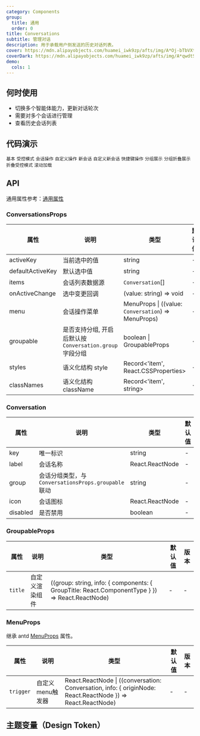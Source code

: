 ```yaml
---
category: Components
group:
  title: 通用
  order: 0
title: Conversations
subtitle: 管理对话
description: 用于承载用户侧发送的历史对话列表。
cover: https://mdn.alipayobjects.com/huamei_iwk9zp/afts/img/A*Oj-bTbVXtpQAAAAAAAAAAAAADgCCAQ/original
coverDark: https://mdn.alipayobjects.com/huamei_iwk9zp/afts/img/A*qwdtSKWXeikAAAAAAAAAAAAADgCCAQ/original
demo:
  cols: 1
---
```


## 何时使用

- 切换多个智能体能力，更新对话轮次
- 需要对多个会话进行管理
- 查看历史会话列表

## 代码演示

<!-- prettier-ignore -->
<code src="./demo/basic.tsx" background="grey">基本</code>
<code src="./demo/controlled-mode.tsx" background="grey">受控模式</code>
<code src="./demo/with-menu.tsx" background="grey">会话操作</code>
<code src="./demo/menu-trigger.tsx" background="grey">自定义操作</code>
<code src="./demo/new-chat.tsx" background="grey">新会话</code>
<code src="./demo/custom-new-chat.tsx" background="grey">自定义新会话</code>
<code src="./demo/shortcutKeys.tsx" background="grey">快捷键操作</code>
<code src="./demo/group.tsx" background="grey">分组展示</code>
<code src="./demo/group-collapsible.tsx" background="grey">分组折叠展示</code>
<code src="./demo/controlled-collapsible.tsx" background="grey">折叠受控模式</code>
<code src="./demo/infinite-load.tsx" background="grey">滚动加载</code>

## API

通用属性参考：[通用属性](/docs/react/common-props)

### ConversationsProps

| 属性 | 说明 | 类型 | 默认值 | 版本 |
| --- | --- | --- | --- | --- |
| activeKey | 当前选中的值 | string | - | - |
| defaultActiveKey | 默认选中值 | string | - | - |
| items | 会话列表数据源 | `Conversation`[] | - | - |
| onActiveChange | 选中变更回调 | (value: string) => void | - | - |
| menu | 会话操作菜单 | MenuProps \| ((value: `Conversation`) => MenuProps) | - | - |
| groupable | 是否支持分组, 开启后默认按 `Conversation.group` 字段分组 | boolean \| GroupableProps | - | - |
| styles | 语义化结构 style | Record<'item', React.CSSProperties> | - | - |
| classNames | 语义化结构 className | Record<'item', string> | - | - |

### Conversation

| 属性 | 说明 | 类型 | 默认值 | 版本 |
| --- | --- | --- | --- | --- |
| key | 唯一标识 | string | - | - |
| label | 会话名称 | React.ReactNode | - | - |
| group | 会话分组类型，与 `ConversationsProps.groupable` 联动 | string | - | - |
| icon | 会话图标 | React.ReactNode | - | - |
| disabled | 是否禁用 | boolean | - | - |

### GroupableProps

| 属性 | 说明 | 类型 | 默认值 | 版本 |
| --- | --- | --- | --- | --- |
| `title` | 自定义渲染组件 | ((group: string, info: { components: { GroupTitle: React.ComponentType } }) => React.ReactNode) | - | - |

### MenuProps

继承 antd [MenuProps](https://ant.design/components/menu-cn#api) 属性。

| 属性 | 说明 | 类型 | 默认值 | 版本 |
| --- | --- | --- | --- | --- |
| `trigger` | 自定义menu触发器 | React.ReactNode \| ((conversation: Conversation, info: { originNode: React.ReactNode }) => React.ReactNode) | - | - |

## 主题变量（Design Token）

<ComponentTokenTable component="Conversations"></ComponentTokenTable>
